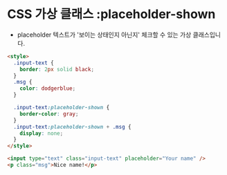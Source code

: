 # CSS 가상 클래스 :placeholder-shown

- placeholder 텍스트가 '보이는 상태인지 아닌지' 체크할 수 있는 가상 클래스입니다.

```html
<style>
  .input-text {
    border: 2px solid black;
  }
  .msg {
    color: dodgerblue;
  }

  .input-text:placeholder-shown {
    border-color: gray;
  }
  .input-text:placeholder-shown + .msg {
    display: none;
  }
</style>

<input type="text" class="input-text" placeholder="Your name" />
<p class="msg">Nice name!</p>
```
